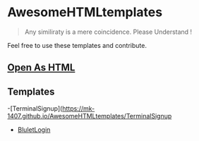 # AwesomeHTMLtemplates
> Any similiraty is a mere coincidence. Please Understand !

Feel free to use these templates and contribute.

## **[Open As HTML](https://mk-1407.github.io/AwesomeHTMLtemplates/)**

## Templates
-[TerminalSignup](https://mk-1407.github.io/AwesomeHTMLtemplates/TerminalSignup
- [BluletLogin](https://mk-1407.github.io/AwesomeHTMLtemplates/BluletLogin)
